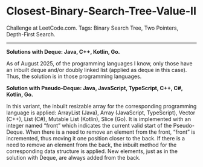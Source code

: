# Closest-Binary-Search-Tree-Value-II
Challenge at LeetCode.com. Tags: Binary Search Tree, Two Pointers, Depth-First Search.

-----------------------------------------------------------------------------------------------------------------------------------------------------------------------

**Solutions with Deque: Java, C++, Kotlin, Go.**

As of August 2025, of the programming languages I know, only those have an inbuilt deque and/or doubly linked list (applied as deque in this case). Thus, the solution is in those programming languages.


**Solution with Pseudo-Deque: Java, JavaScript, TypeScript, C++, C#, Kotlin, Go.**

In this variant, the inbuilt resizable array for the corresponding programming language is applied: ArrayList (Java), Array (JavaScript, TypeScript), Vector (C++), List (C#), Mutable List (Kotlin), Slice (Go). It is implemented with an integer named “front” which indicates the current valid start of the Pseudo-Deque. When there is a need to remove an element from the front, “front” is incremented, thus moving it one position closer to the back. If there is a need to remove an element from the back, the inbuilt method for the corresponding data structure is applied. New elements, just as in the solution with Deque, are always added from the back.

